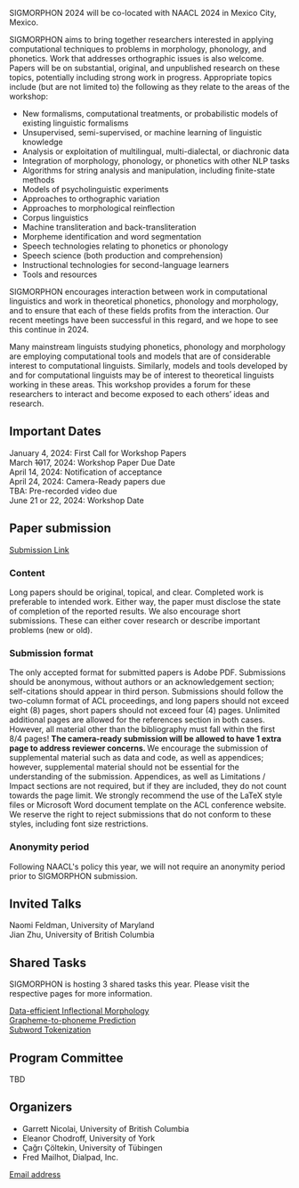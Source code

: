 SIGMORPHON 2024 will be co-located with NAACL 2024 in Mexico City, Mexico. <br>


SIGMORPHON aims to bring together researchers interested in applying computational techniques
to problems in morphology, phonology, and phonetics. Work that addresses orthographic issues is also welcome.
Papers will be on substantial, original, and unpublished research on these topics,
potentially including strong work in progress. Appropriate topics include (but are not limited to) the
following as they relate to the areas of the workshop:

- New formalisms, computational treatments, or probabilistic models of existing linguistic formalisms
- Unsupervised, semi-supervised, or machine learning of linguistic knowledge
- Analysis or exploitation of multilingual, multi-dialectal, or diachronic data
- Integration of morphology, phonology, or phonetics with other NLP tasks
- Algorithms for string analysis and manipulation, including finite-state methods
- Models of psycholinguistic experiments
- Approaches to orthographic variation
- Approaches to morphological reinflection
- Corpus linguistics
- Machine transliteration and back-transliteration
- Morpheme identification and word segmentation
- Speech technologies relating to phonetics or phonology
- Speech science (both production and comprehension)
- Instructional technologies for second-language learners
- Tools and resources

SIGMORPHON encourages interaction between work in computational linguistics
and work in theoretical phonetics, phonology and morphology, and to ensure that
each of these fields profits from the interaction. Our recent meetings have been
successful in this regard, and we hope to see this continue in 2024.

Many mainstream linguists studying phonetics, phonology and morphology
are employing computational tools and models that are of
considerable interest to computational linguists. Similarly, models and tools developed by
and for computational linguists may be of interest to theoretical linguists working in these areas.
This workshop provides a forum for these researchers to interact
and become exposed to each others’ ideas and research.





## Important Dates 

January 4, 2024: First Call for Workshop Papers <br>
March ~~10~~17, 2024: Workshop Paper Due Date <br>
April 14, 2024: Notification of acceptance <br>
April 24, 2024: Camera-Ready papers due <br>
TBA: Pre-recorded video due <br>
June 21 or 22, 2024: Workshop Date <br>

## Paper submission

[Submission Link](https://softconf.com/naacl2024/SIGMORPHON2024/user/)

### Content

Long papers should be original, topical, and clear. Completed work is preferable to intended work.
Either way, the paper must disclose the state of completion of the reported results.
We also encourage short submissions. These can either cover research or describe
important problems (new or old).

### Submission format

The only accepted format for submitted papers is Adobe PDF. Submissions should be anonymous,
without authors or an acknowledgement section; self-citations should appear in third person.
Submissions should follow the two-column format of ACL proceedings,
and long papers should not exceed eight (8) pages, short papers should not exceed four (4) pages.
Unlimited additional pages are allowed for the references section in both cases.
However, all material other than the bibliography must fall within the first 8/4 pages!
<strong> The camera-ready submission will be allowed to have 1 extra page to address reviewer concerns. </strong>
We encourage the submission of supplemental material such as data and code,
as well as appendices; however, supplemental material should not be essential
for the understanding of the submission.  Appendices, as well as Limitations / Impact sections are not required,
but if they are included, they do not count towards the page limit.
We strongly recommend the use of the LaTeX style files or Microsoft Word document
template on the ACL conference website. We reserve the right to reject submissions
that do not conform to these styles, including font size restrictions.

### Anonymity period

Following NAACL's policy this year, we will not require an anonymity period prior to SIGMORPHON submission.




## Invited Talks

Naomi Feldman, University of Maryland <br>
Jian Zhu, University of British Columbia <br>

## Shared Tasks

SIGMORPHON is hosting 3 shared tasks this year.  Please visit the respective pages for more information.

[Data-efficient Inflectional Morphology](https://github.com/sigmorphon/2024InflectionST) <br>
[Grapheme-to-phoneme Prediction](https://github.com/sigmorphon/2024G2PST) <br>
[Subword Tokenization](https://github.com/sigmorphon/2024TokenST) <br>

## Program Committee

TBD

## Organizers

- Garrett Nicolai, University of British Columbia <br>
- Eleanor Chodroff, University of York <br>
- Çağrı Çöltekin, University of Tübingen <br>
- Fred Mailhot, Dialpad, Inc.

[Email address](mailto:sigmorphon@gmail.com)

